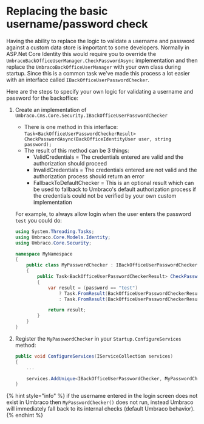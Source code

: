 # Replacing the basic username/password check

Having the ability to replace the logic to validate a username and password against a custom data store is important to some developers. Normally in ASP.Net Core Identity this would require you to override the `UmbracoBackOfficeUserManager.CheckPasswordAsync` implementation and then replace the `UmbracoBackOfficeUserManager` with your own class during startup. Since this is a common task we've made this process a lot easier with an interface called `IBackOfficeUserPasswordChecker`.

Here are the steps to specify your own logic for validating a username and password for the backoffice:

1.  Create an implementation of `Umbraco.Cms.Core.Security.IBackOfficeUserPasswordChecker`

    * There is one method in this interface: `Task<BackOfficeUserPasswordCheckerResult> CheckPasswordAsync(BackOfficeIdentityUser user, string password);`
    * The result of this method can be 3 things:
      * ValidCredentials = The credentials entered are valid and the authorization should proceed
      * InvalidCredentials = The credentials entered are not valid and the authorization process should return an error
      * FallbackToDefaultChecker = This is an optional result which can be used to fallback to Umbraco's default authorization process if the credentials could not be verified by your own custom implementation

    For example, to always allow login when the user enters the password `test` you could do:

    ```csharp
    using System.Threading.Tasks;
    using Umbraco.Core.Models.Identity;
    using Umbraco.Core.Security;

    namespace MyNamespace
    {
        public class MyPasswordChecker : IBackOfficeUserPasswordChecker
        {
            public Task<BackOfficeUserPasswordCheckerResult> CheckPasswordAsync(BackOfficeIdentityUser user, string password)
            {
                var result = (password == "test")
                    ? Task.FromResult(BackOfficeUserPasswordCheckerResult.ValidCredentials)
                    : Task.FromResult(BackOfficeUserPasswordCheckerResult.InvalidCredentials);

                return result;
            }
        }
    }
    ```
2.  Register the `MyPasswordChecker` in your `Startup.ConfigureServices` method:

    ```csharp
    public void ConfigureServices(IServiceCollection services)
    {
        ...

        services.AddUnique<IBackOfficeUserPasswordChecker, MyPasswordChecker>();
    }
    ```

{% hint style="info" %}
if the username entered in the login screen does not exist in Umbraco then `MyPasswordChecker()` does not run, instead Umbraco will immediately fall back to its internal checks (default Umbraco behavior).
{% endhint %}
